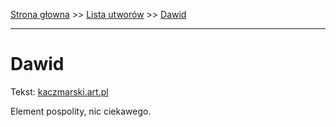 [Strona głowna](../index.md) >> [Lista utworów](../list.md) >> [Dawid](118.md)

---

# Dawid

Tekst: [kaczmarski.art.pl](https://www.kaczmarski.art.pl/tworczosc/wiersze/dawid/)

Element pospolity, nic ciekawego.